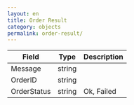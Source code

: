 ```yaml
---
layout: en
title: Order Result
category: objects
permalink: order-result/
---
```


| Field       | Type   | Description |
| ----------- | ------ | ----------- |
| Message     | string | |
| OrderID     | string | |
| OrderStatus | string | Ok, Failed |